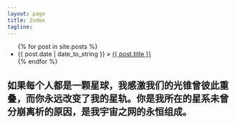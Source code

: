 ```yaml
---
layout: page
title: Index
tagline:
---
```


<ul class="posts">
  {% for post in site.posts %}
    <li><span>{{ post.date | date_to_string }}</span> &raquo; <a href="{{ BASE_PATH }}{{ post.url }}">{{ post.title }}</a></li>
  {% endfor %}
</ul>


## 如果每个人都是一颗星球，我感激我们的光锥曾彼此重叠，而你永远改变了我的星轨。你是我所在的星系未曾分崩离析的原因，是我宇宙之网的永恒组成。

##

